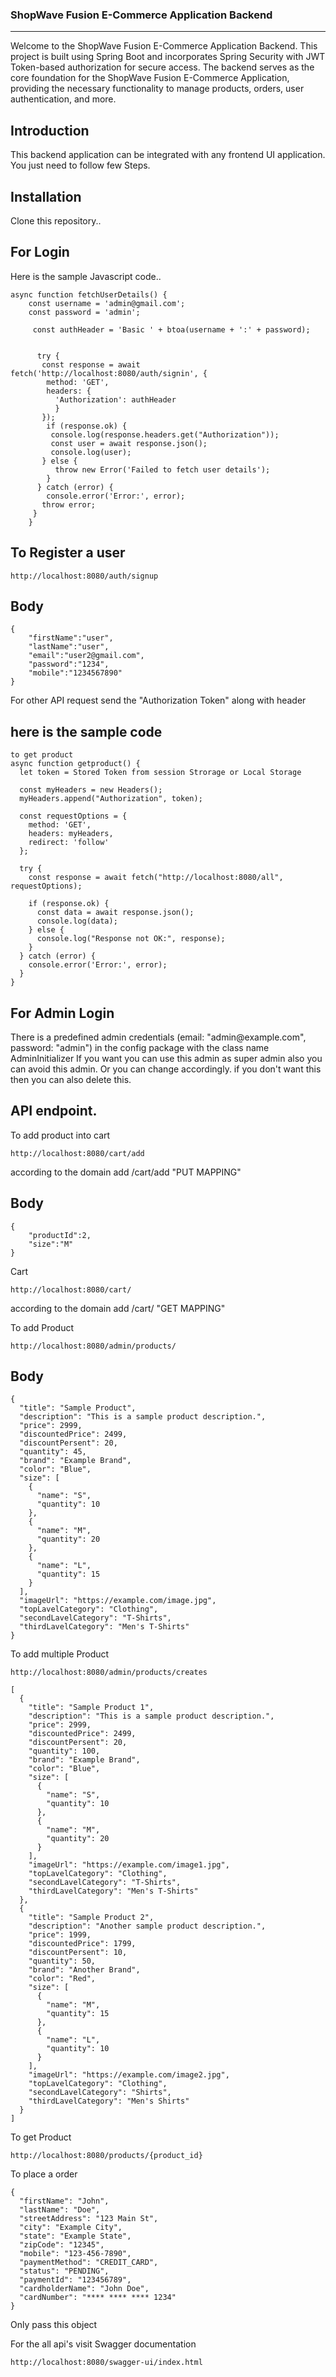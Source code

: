 ### ShopWave Fusion E-Commerce Application Backend
<hr/>
<p>Welcome to the ShopWave Fusion E-Commerce Application Backend. This project is built using Spring Boot and incorporates Spring Security with JWT Token-based authorization for secure access. The backend serves as the core foundation for the ShopWave Fusion E-Commerce Application, providing the necessary functionality to manage products, orders, user authentication, and more.</p>

## Introduction
<p>This backend application can be integrated with any frontend UI application. You just need to follow few Steps.</p>

## Installation
<p>Clone this repository..</p>

## For Login

<p>Here is the sample Javascript code..</p>

```
async function fetchUserDetails() {
    const username = 'admin@gmail.com';
    const password = 'admin';
    
     const authHeader = 'Basic ' + btoa(username + ':' + password);
    
    
      try {
       const response = await fetch('http://localhost:8080/auth/signin', {
        method: 'GET',
        headers: {
          'Authorization': authHeader
          }
       });
        if (response.ok) {
         console.log(response.headers.get("Authorization"));
         const user = await response.json();
         console.log(user);
       } else {
          throw new Error('Failed to fetch user details');
        }
      } catch (error) {
        console.error('Error:', error);
       throw error;
     }
    }
```
## To Register a user

`http://localhost:8080/auth/signup`

## Body

```
{
    "firstName":"user",
    "lastName":"user",
    "email":"user2@gmail.com",
    "password":"1234",
    "mobile":"1234567890"
}

```

<p>For other API request send the "Authorization Token" along with header</p>

## here is the sample code

```
to get product
async function getproduct() {
  let token = Stored Token from session Strorage or Local Storage
  
  const myHeaders = new Headers();
  myHeaders.append("Authorization", token);

  const requestOptions = {
    method: 'GET',
    headers: myHeaders,
    redirect: 'follow'
  };

  try {
    const response = await fetch("http://localhost:8080/all", requestOptions);
    
    if (response.ok) {
      const data = await response.json();
      console.log(data);
    } else {
      console.log("Response not OK:", response);
    }
  } catch (error) {
    console.error('Error:', error);
  }
}
```
## For Admin Login 
<p>
    There is a predefined admin credentials (email: "admin@example.com", password: "admin") in the config package with the class name AdminInitializer If you want you can use this admin as super admin also you can avoid this admin.
    Or you can change accordingly. if you don't want this then you can also delete this.
</p>

## API endpoint.

<p>To add product into cart</p>

`http://localhost:8080/cart/add` 

according to the domain add /cart/add "PUT MAPPING"<br/>

## Body

```
{
    "productId":2,
    "size":"M"
}
```

<p>Cart</p>

`http://localhost:8080/cart/` 

according to the domain add /cart/ "GET MAPPING"<br/>

<p>To add Product</p>

`http://localhost:8080/admin/products/`

## Body

```
{
  "title": "Sample Product",
  "description": "This is a sample product description.",
  "price": 2999,
  "discountedPrice": 2499,
  "discountPersent": 20,
  "quantity": 45,
  "brand": "Example Brand",
  "color": "Blue",
  "size": [
    {
      "name": "S",
      "quantity": 10
    },
    {
      "name": "M",
      "quantity": 20
    },
    {
      "name": "L",
      "quantity": 15
    }
  ],
  "imageUrl": "https://example.com/image.jpg",
  "topLavelCategory": "Clothing",
  "secondLavelCategory": "T-Shirts",
  "thirdLavelCategory": "Men's T-Shirts"
}

```

<p>To add multiple Product</p>

`http://localhost:8080/admin/products/creates`

```
[
  {
    "title": "Sample Product 1",
    "description": "This is a sample product description.",
    "price": 2999,
    "discountedPrice": 2499,
    "discountPersent": 20,
    "quantity": 100,
    "brand": "Example Brand",
    "color": "Blue",
    "size": [
      {
        "name": "S",
        "quantity": 10
      },
      {
        "name": "M",
        "quantity": 20
      }
    ],
    "imageUrl": "https://example.com/image1.jpg",
    "topLavelCategory": "Clothing",
    "secondLavelCategory": "T-Shirts",
    "thirdLavelCategory": "Men's T-Shirts"
  },
  {
    "title": "Sample Product 2",
    "description": "Another sample product description.",
    "price": 1999,
    "discountedPrice": 1799,
    "discountPersent": 10,
    "quantity": 50,
    "brand": "Another Brand",
    "color": "Red",
    "size": [
      {
        "name": "M",
        "quantity": 15
      },
      {
        "name": "L",
        "quantity": 10
      }
    ],
    "imageUrl": "https://example.com/image2.jpg",
    "topLavelCategory": "Clothing",
    "secondLavelCategory": "Shirts",
    "thirdLavelCategory": "Men's Shirts"
  }
]
```


<p>To get Product</p>

`http://localhost:8080/products/{product_id}`

<p>To place a order</p>

```
{
  "firstName": "John",
  "lastName": "Doe",
  "streetAddress": "123 Main St",
  "city": "Example City",
  "state": "Example State",
  "zipCode": "12345",
  "mobile": "123-456-7890",
  "paymentMethod": "CREDIT_CARD",
  "status": "PENDING",
  "paymentId": "123456789",
  "cardholderName": "John Doe",
  "cardNumber": "**** **** **** 1234"
}
```
<p>Only pass this object</p>

<p>For the all api's visit Swagger documentation</p>

`http://localhost:8080/swagger-ui/index.html`
